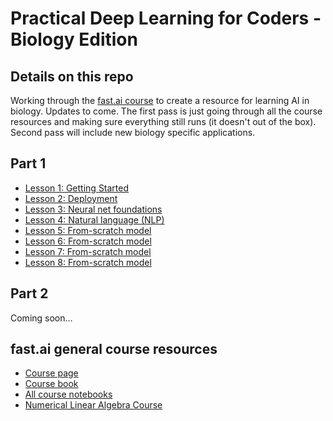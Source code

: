 # Practical Deep Learning for Coders - Biology Edition
## Details on this repo 
Working through the [fast.ai course](https://course.fast.ai/) to create a resource for learning AI in biology. Updates to come. The first pass is just going through all the course resources and making sure everything still runs (it doesn't out of the box). Second pass will include new biology specific applications. 

## Part 1
- [Lesson 1: Getting Started](/part-1/lesson-1-getting-started/)
- [Lesson 2: Deployment](/part-1/lesson-2-deployment/)
- [Lesson 3: Neural net foundations](/part-1/lesson-3-neural-net-foundations/)
- [Lesson 4: Natural language (NLP)](/part-1/lesson-4-natural-language-nlp/)
- [Lesson 5: From-scratch model](/part-1/lesson-5-from-scratch-model/)
- [Lesson 6: From-scratch model](/part-1/lesson-6-random-forests/)
- [Lesson 7: From-scratch model](/part-1/lesson-7-collaborative-filtering/)
- [Lesson 8: From-scratch model](/part-1/lesson-8-convolutions-cnn/)

## Part 2
Coming soon...

## fast.ai general course resources
- [Course page](https://course.fast.ai/)
- [Course book](https://course.fast.ai/Resources/book.html)
- [All course notebooks](https://github.com/fastai/course22)
- [Numerical Linear Algebra Course](https://github.com/fastai/numerical-linear-algebra)
